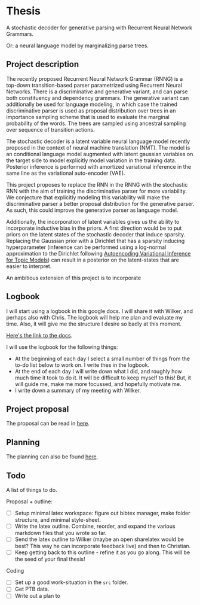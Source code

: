 # Thesis

A stochastic decoder for generative parsing with Recurrent Neural Network Grammars.

Or: a neural language model by marginalizing parse trees.

## Project description

The recently proposed Recurrent Neural Network Grammar (RNNG) is a top-down transition-based parser parametrized using Recurrent Neural Networks. There is a discriminative and generative variant, and can parse both constituency and dependency grammars. The generative variant can additionally be used for language modeling, in which case the trained discriminative parser is used as proposal distribution over trees in an importance sampling scheme that is used to evaluate the marginal probability of the words. The trees are sampled using ancestral sampling over sequence of transition actions.

The stochastic decoder is a latent variable neural language model recently proposed in the context of neural machine translation (NMT). The model is an conditional language model augmented with latent gaussian variables on the target side to model explicitly model variation in the training data. Posterior inference is performed with amortized variational inference in the same line as the variational auto-encoder (VAE).

This project proposes to replace the RNN in the RNNG with the stochastic RNN with the aim of training the discriminative parser for more variability. We conjecture that explicitly modeling this variability will make the discriminative parser a better proposal distribution for the generative parser. As such, this could improve the generative parser as language model.

Additionally, the incorporation of latent variables gives us the ability to incorporate inductive bias in the priors. A first direction would be to put priors on the latent states of the stochastic decoder that induce sparsity. Replacing the Gaussian prior with a Dirichlet that has a sparsity inducing hyperparameter (inference can be performed using a log-normal approximation to the Dirichlet following [Autoencoding Variational Inference for Topic Models](https://arxiv.org/pdf/1703.01488.pdf)) can result in a posterior on the latent-states that are easier to interpret.

An ambitious extension of this project is to incorporate




## Logbook

I will start using a logbook in this google docs. I will share it with Wilker, and perhaps also with Chris. The logbook will help me plan and evaluate my time. Also, it will give me the structure I desire so badly at this moment.

[Here's the link to the docs](https://docs.google.com/document/d/131-qsS-20-ZAEMkRGx1XikZoUR9KdCTPKHYoG-GSrTQ/edit?usp=sharing).

I will use the logbook for the following things:

* At the beginning of each day I select a small number of things from the to-do list below to work on. I write thes in the logbook.
* At the end of each day I will write down what I did, and roughly how much time it took to do it. It will be difficult to keep myself to this! But, it will guide me, make me more focussed, and hopefully motivate me.
* I write down a summary of my meeting with Wilker.

## Project proposal

The proposal can be read in [here](doc/outline).

## Planning

The planning can also be found [here](doc/outline).

## Todo

A list of things to do.

Proposal + outline:
- [ ] Setup minimal latex workspace: figure out bibtex manager, make folder structure, and minimal style-sheet.
- [ ] Write the latex outline. Combine, reorder, and expand the various markdown files that you wrote so far.
- [ ] Send the latex outline to Wilker (maybe an open sharelatex would be best? This way he can incorporate feedback live) and then to Christian.
- [ ] Keep getting back to this outline - refine it as you go along. This will be the seed of your final thesis!

Coding
- [ ] Set up a good work-situation in the `src` folder.
- [ ] Get PTB data.
- [ ] Write out a plan to
